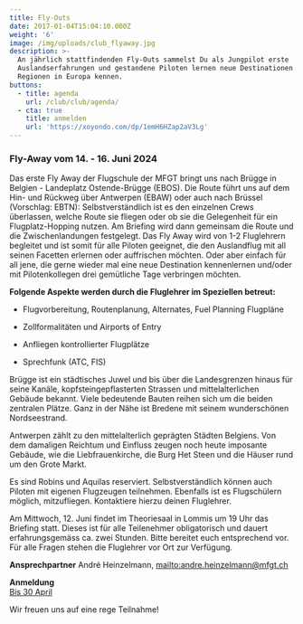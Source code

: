```yaml
---
title: Fly-Outs
date: 2017-01-04T15:04:10.000Z
weight: '6'
image: /img/uploads/club_flyaway.jpg
description: >-
  An jährlich stattfindenden Fly-Outs sammelst Du als Jungpilot erste
  Auslandserfahrungen und gestandene Piloten lernen neue Destinationen und
  Regionen in Europa kennen.
buttons:
  - title: agenda
    url: /club/club/agenda/
  - cta: true
    title: anmelden
    url: 'https://xoyondo.com/dp/1emH6HZap2aV3Lg'
---
```

### Fly-Away vom 14. - 16. Juni 2024

Das erste Fly Away der Flugschule der MFGT bringt uns nach Brügge in Belgien - Landeplatz Ostende-Brügge (EBOS). Die Route führt uns auf dem Hin- und Rückweg über Antwerpen (EBAW) oder auch nach Brüssel (Vorschlag: EBTN): Selbstverständlich ist es den einzelnen Crews überlassen, welche Route sie fliegen oder ob sie die Gelegenheit für ein Flugplatz-Hopping nutzen. Am Briefing wird dann gemeinsam die Route und die Zwischenlandungen festgelegt.
Das Fly Away wird von 1-2 Fluglehrern begleitet und ist somit für alle Piloten geeignet, die den Auslandflug mit all seinen Facetten erlernen oder auffrischen möchten. Oder aber einfach für all jene, die gerne wieder mal eine neue Destination kennenlernen und/oder mit Pilotenkollegen drei gemütliche Tage verbringen möchten.

**Folgende Aspekte werden durch die Fluglehrer im Speziellen betreut:**


* Flugvorbereitung, Routenplanung, Alternates, Fuel Planning
  Flugpläne

* Zollformalitäten und Airports of Entry

* Anfliegen kontrollierter Flugplätze

* Sprechfunk (ATC, FIS)


Brügge ist ein städtisches Juwel und bis über die Landesgrenzen hinaus für seine Kanäle, kopfsteingepflasterten Strassen und mittelalterlichen Gebäude bekannt. Viele bedeutende Bauten reihen sich um die beiden zentralen Plätze. Ganz in der Nähe ist Bredene mit seinem wunderschönen Nordseestrand.


Antwerpen zählt zu den mittelalterlich geprägten Städten Belgiens. Von dem damaligen Reichtum und Einfluss zeugen noch heute imposante Gebäude, wie die Liebfrauenkirche, die Burg Het Steen und die Häuser rund um den Grote Markt.


Es sind Robins und Aquilas reserviert. Selbstverständlich können auch Piloten mit eigenen Flugzeugen teilnehmen. Ebenfalls ist es Flugschülern möglich, mitzufliegen. Kontaktiere hierzu deinen Fluglehrer.


Am Mittwoch, 12. Juni findet im Theoriesaal in Lommis um 19 Uhr das Briefing statt. Dieses ist für alle Teilenehmer obligatorisch und dauert erfahrungsgemäss ca. zwei Stunden. Bitte bereitet euch entsprechend vor. Für alle Fragen stehen die Fluglehrer vor Ort zur Verfügung.

**Ansprechpartner**
André Heinzelmann, <mailto:andre.heinzelmann@mfgt.ch>

**Anmeldung**\
[Bis 30 April](https://xoyondo.com/dp/1emH6HZap2aV3Lg)

Wir freuen uns auf eine rege Teilnahme!
